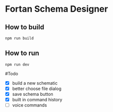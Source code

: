 # Fortan Schema Designer

## How to build

`npm run build`

## How to run

`npm run dev`

#Todo

- [x] build a new schematic
- [x] better choose file dialog
- [x] save schema button
- [x] built in command history
- [ ] voice commands
